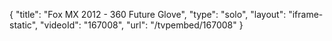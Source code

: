{
    "title": "Fox MX 2012 - 360 Future Glove",
    "type": "solo",
    "layout": "iframe-static",
    "videoId": "167008",
    "url": "\/tvpembed\/167008"
}